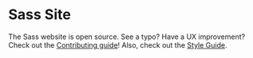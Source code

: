 # Sass Site

The Sass website is open source. See a typo? Have a UX improvement? Check out
the [Contributing guide][contrib]! Also, check out the [Style Guide][sg].

[contrib]: https://github.com/sass/sass-site/blob/master/CONTRIBUTING.md
[sg]:      http://sass-lang.com/styleguide
